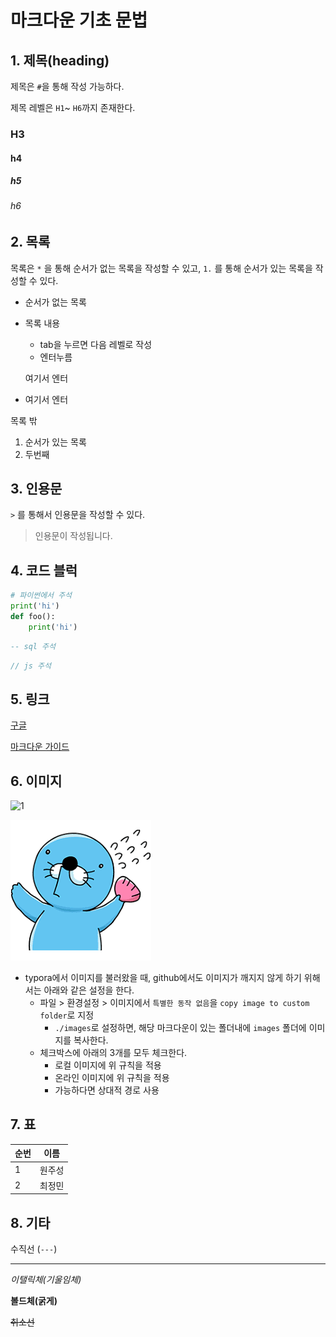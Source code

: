 # 마크다운 기초 문법

## 1. 제목(heading)

제목은 `#`을 통해 작성 가능하다.

제목 레벨은 `H1`~ `H6`까지 존재한다.

### H3

#### h4

##### h5

###### h6

## 2. 목록

목록은 `*` 을 통해 순서가 없는 목록을 작성할 수 있고, `1.` 를 통해 순서가 있는 목록을 작성할 수 있다.

* 순서가 없는 목록

* 목록 내용

  * tab을 누르면 다음 레벨로 작성
  * 엔터누름

  여기서 엔터

* 여기서 엔터

목록 밖

1. 순서가 있는 목록
2. 두번째

## 3. 인용문

`>` 를 통해서 인용문을 작성할 수 있다.

> 인용문이 작성됩니다.

## 4. 코드 블럭

```python
# 파이썬에서 주석
print('hi')
def foo():
    print('hi')
```

```sql
-- sql 주석
```

```javascript
// js 주석
```

## 5. 링크

[구글](https://google.com)

[마크다운 가이드](https://guides.github.com/features/mastering-markdown/)

## 6. 이미지

![1](C:\Users\student\Desktop\1.png)

![1](images/1.png)

* typora에서 이미지를 불러왔을 때, github에서도 이미지가 깨지지 않게 하기 위해서는 아래와 같은 설정을 한다.
  * 파일 > 환경설정 > 이미지에서 `특별한 동작 없음`을 `copy image to custom folder`로 지정
    * `./images`로 설정하면, 해당 마크다운이 있는 폴더내에 `images` 폴더에 이미지를 복사한다.
  * 체크박스에 아래의 3개를 모두 체크한다.
    * 로컬 이미지에 위 규칙을 적용
    * 온라인 이미지에 위 규칙을 적용
    * 가능하다면 상대적 경로 사용

## 7. 표

| 순번 | 이름   |
| ---- | ------ |
| 1    | 원주성 |
| 2    | 최정민 |

## 8. 기타

수직선 (`---`)

---

*이탤릭체(기울임체)*

**볼드체(굵게)**

~~취소선~~













